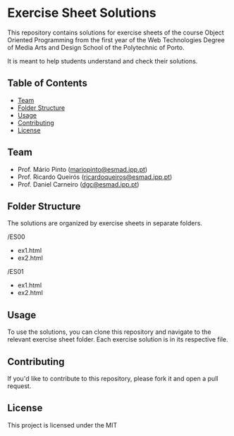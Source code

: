 # Exercise Sheet Solutions

This repository contains solutions for exercise sheets of the course Object Oriented Programming from the first year of the Web Technologies Degree of Media Arts and Design School of the Polytechnic of Porto. 

It is meant to help students understand and check their solutions.

## Table of Contents
- [Team](#team)
- [Folder Structure](#folder-structure)
- [Usage](#usage)
- [Contributing](#contributing)
- [License](#license)

## Team
- Prof. Mário Pinto (mariopinto@esmad.ipp.pt)
- Prof. Ricardo Queirós (ricardoqueiros@esmad.ipp.pt)
- Prof. Daniel Carneiro (dgc@esmad.ipp.pt)

## Folder Structure
The solutions are organized by exercise sheets in separate folders.

/ES00
- ex1.html
- ex2.html

/ES01
- ex1.html
- ex2.html

## Usage
To use the solutions, you can clone this repository and navigate to the relevant exercise sheet folder. Each exercise solution is in its respective file.


## Contributing

If you'd like to contribute to this repository, please fork it and open a pull request.

## License

This project is licensed under the MIT 